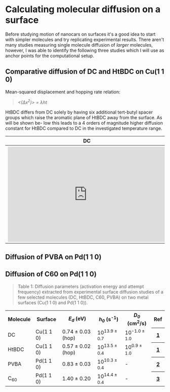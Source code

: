 # Calculating molecular diffusion on a surface

Before studying motion of nanocars on surfaces it's a good idea to start with simpler molecules and
try replicating experimental results. There aren't many studies measuring single molecule diffusion
of *larger* molecules, however, I was able to identify the following three studies which I will
use as anchor points for the computational setup.

## Comparative diffusion of DC and HtBDC on Cu(1 1 0)

Mean-squared displacement and hopping rate relation:

> <i> <(Δx<sup>2</sup>)> = λht </i>

HtBDC differs from DC solely by having six additional
tert-butyl spacer groups which raise the aromatic plane
of HtBDC away from the surface. As will be shown be-
low this leads to a 4 orders of magnitude higher diffusion
constant for HtBDC compared to DC in the investigated
temperature range.

<table>
<tr>
  <th>DC</th>
  <th>HtBDC</th>
</tr>
  <tr>
  <th><iframe style="width: 500px; height: 300px;" frameborder="0" src="https://embed.molview.org/v1/?mode=wireframe&cid=67448&bg=white"></iframe></th>
  <th><iframe style="width: 500px; height: 300px;" frameborder="0" src="https://embed.molview.org/v1/?mode=wireframe&cid=15467576&bg=white"></iframe></th>
</tr>
</table>


## Diffusion of PVBA on Pd(1 1 0)

## Diffusion of C60 on Pd(1 1 0)

> Table 1: Diffusion parameters (activation energy and attempt frequency) extracted from experimental surface diffusion studies of a few selected molecules (DC, HtBDC, C60, PVBA) on two metal surfaces (Cu(1 1 0) and Pd(1 1 0)).

<table>
  <tr>
    <th>Molecule</th>
    <th>Surface</th>
    <th><i>E<sub>d</sub></i> (eV)</th>
    <th><i>h<sub>0</sub></i> (s<sup>-1</sup>)</th>
    <th><i>D<sub>0</sub></i> (cm<sup>2</sup>/s)</th>
    <th>Ref</th>
  </tr>
  <tr>
    <td>DC</td>
    <td>Cu(1 1 0)</td>
    <td>0.74 ± 0.03 (hop)</td>
    <td>10<sup>13.9 ± 0.7</sup></td>
    <td>10<sup>-1.0 ± 1.0</sup></td>
    <th><a href="https://doi.org/10.1103/PhysRevLett.88.156102">1</a></th>
  </tr>
  <tr>
    <td>HtBDC</td>
    <td>Cu(1 1 0)</td>
    <td>0.57 ± 0.02 (hop)</td>
    <td>10<sup>13.5 ± 0.4</sup></td>
    <td>10<sup>0.9 ± 1.0</sup></td>
    <th><a href="https://doi.org/10.1103/PhysRevLett.88.156102">1</a></th>
  </tr>
  <tr>
    <td>PVBA</td>
    <td>Pd(1 1 0)</td>
    <td>0.83 ± 0.03 </td>
    <td>10<sup>10.3 ± 0.4</sup></td>
    <td> - </td>
    <th><a href="https://doi.org/10.1063/1.478430">2</a></th>
  </tr>
  <tr>
    <td>C<sub>60</sub></td>
    <td>Pd(1 1 0)</td>
    <td>1.40 ± 0.20</td>
    <td>10<sup>14.4 ± 0.4</sup></td>
    <td> - </td>
    <th><a href="https://doi.org/10.1103/PhysRevB.64.161403">3</a></th>
  </tr>
</table>
